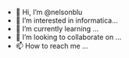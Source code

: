 - 👋 Hi, I’m @nelsonblu
- 👀 I’m interested in informatica...
- 🌱 I’m currently learning ...
- 💞️ I’m looking to collaborate on ...
- 📫 How to reach me ...

<!---
nelsonblu/nelsonblu is a ✨ special ✨ repository because its `README.md` (this file) appears on your GitHub profile.
You can click the Preview link to take a look at your changes.
--->
